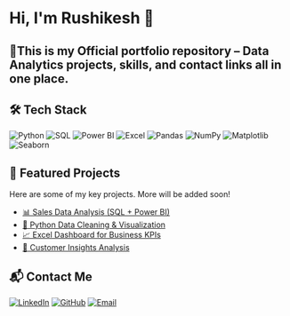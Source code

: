 # Hi, I'm Rushikesh 👋

🚀This is my Official portfolio repository – Data Analytics projects, skills, and contact links all in one place.
---

## 🛠️ Tech Stack

![Python](https://img.shields.io/badge/-Python-3776AB?style=flat-square&logo=python&logoColor=white)
![SQL](https://img.shields.io/badge/-SQL-4479A1?style=flat-square&logo=Microsoft-SQL-Server&logoColor=white)
![Power BI](https://img.shields.io/badge/-Power%20BI-F2C811?style=flat-square&logo=power-bi&logoColor=black)
![Excel](https://img.shields.io/badge/-Excel-217346?style=flat-square&logo=microsoft-excel&logoColor=white)
![Pandas](https://img.shields.io/badge/-Pandas-150458?style=flat-square&logo=pandas&logoColor=white)
![NumPy](https://img.shields.io/badge/-NumPy-013243?style=flat-square&logo=numpy&logoColor=white)
![Matplotlib](https://img.shields.io/badge/-Matplotlib-11557C?style=flat-square&logo=matplotlib&logoColor=white)
![Seaborn](https://img.shields.io/badge/-Seaborn-000000?style=flat-square&logo)


## 🚀 Featured Projects

Here are some of my key projects. More will be added soon!  

- [📊 Sales Data Analysis (SQL + Power BI)](link-to-repo)  
- [🐍 Python Data Cleaning & Visualization](link-to-repo)  
- [📈 Excel Dashboard for Business KPIs](link-to-repo)  
- [🔎 Customer Insights Analysis](link-to-repo)


## 📬 Contact Me 


[![LinkedIn](https://img.shields.io/badge/LinkedIn-0A66C2?style=for-the-badge&logo=linkedin&logoColor=white)](https://www.linkedin.com/in/suryawanshirushikesh) 
[![GitHub](https://img.shields.io/badge/GitHub-181717?style=for-the-badge&logo=github&logoColor=white)](https://github.com/suryawanshirushikesh) 
[![Email](https://img.shields.io/badge/Email-D14836?style=for-the-badge&logo=gmail&logoColor=white)](mailto:suryawanshirushikesh1812@gmail.com)


<!--
**suryawanshirushikesh/suryawanshirushikesh** is a ✨ _special_ ✨ repository because its `README.md` (this file) appears on your GitHub profile.

Here are some ideas to get you started:

- 🔭 I’m currently working on ...
- 🌱 I’m currently learning ...
- 👯 I’m looking to collaborate on ...
- 🤔 I’m looking for help with ...
- 💬 Ask me about ...
- 📫 How to reach me: ...
- 😄 Pronouns: ...
- ⚡ Fun fact: ...
-->
